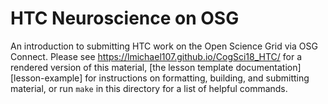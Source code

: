 HTC Neuroscience on OSG
============

An introduction to submitting HTC work on the Open Science Grid via OSG Connect.
Please see <https://lmichael107.github.io/CogSci18_HTC/> for a rendered version of this material,
[the lesson template documentation][lesson-example]
for instructions on formatting, building, and submitting material,
or run `make` in this directory for a list of helpful commands. 
